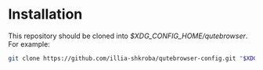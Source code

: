 # Installation

This repository should be cloned into *$XDG_CONFIG_HOME/qutebrowser*. For example:

```sh
git clone https://github.com/illia-shkroba/qutebrowser-config.git "$XDG_CONFIG_HOME/qutebrowser"
```
